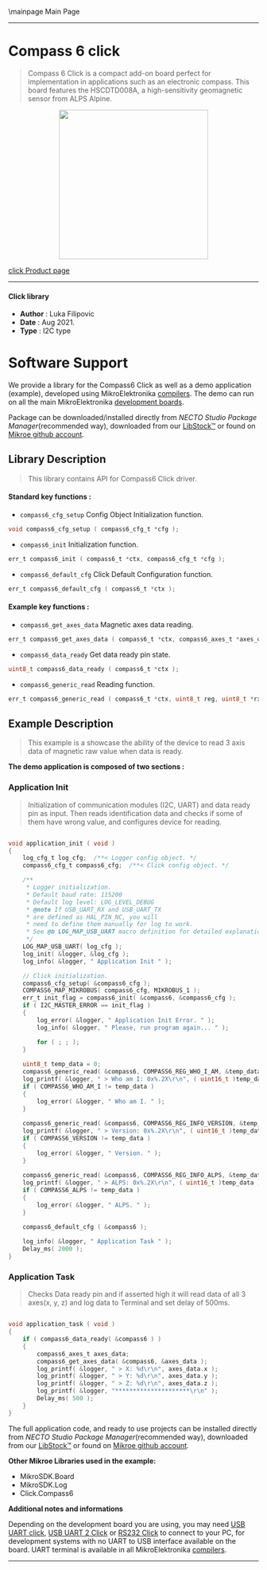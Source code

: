 \mainpage Main Page

---
# Compass 6 click

> Compass 6 Click is a compact add-on board perfect for implementation in applications such as an electronic compass. This board features the HSCDTD008A, a high-sensitivity geomagnetic sensor from ALPS Alpine. 

<p align="center">
  <img src="https://download.mikroe.com/images/click_for_ide/compass_6_click.png" height=300px>
</p>

[click Product page](https://www.mikroe.com/compass-6-click)

---


#### Click library

- **Author**        : Luka Filipovic
- **Date**          : Aug 2021.
- **Type**          : I2C type


# Software Support

We provide a library for the Compass6 Click
as well as a demo application (example), developed using MikroElektronika
[compilers](https://www.mikroe.com/necto-studio).
The demo can run on all the main MikroElektronika [development boards](https://www.mikroe.com/development-boards).

Package can be downloaded/installed directly from *NECTO Studio Package Manager*(recommended way), downloaded from our [LibStock&trade;](https://libstock.mikroe.com) or found on [Mikroe github account](https://github.com/MikroElektronika/mikrosdk_click_v2/tree/master/clicks).

## Library Description

> This library contains API for Compass6 Click driver.

#### Standard key functions :

- `compass6_cfg_setup` Config Object Initialization function.
```c
void compass6_cfg_setup ( compass6_cfg_t *cfg );
```

- `compass6_init` Initialization function.
```c
err_t compass6_init ( compass6_t *ctx, compass6_cfg_t *cfg );
```

- `compass6_default_cfg` Click Default Configuration function.
```c
err_t compass6_default_cfg ( compass6_t *ctx );
```

#### Example key functions :

- `compass6_get_axes_data` Magnetic axes data reading.
```c
err_t compass6_get_axes_data ( compass6_t *ctx, compass6_axes_t *axes_data );
```

- `compass6_data_ready` Get data ready pin state.
```c
uint8_t compass6_data_ready ( compass6_t *ctx );
```

- `compass6_generic_read` Reading function.
```c
err_t compass6_generic_read ( compass6_t *ctx, uint8_t reg, uint8_t *rx_data );
```

## Example Description

> This example is a showcase the ability of the device
to read 3 axis data of magnetic raw value when data is ready.

**The demo application is composed of two sections :**

### Application Init

> Initialization of communication modules (I2C, UART) and data 
ready pin as input. Then reads identification data and checks 
if some of them have wrong value, and configures device for reading.

```c

void application_init ( void ) 
{
    log_cfg_t log_cfg;  /**< Logger config object. */
    compass6_cfg_t compass6_cfg;  /**< Click config object. */

    /** 
     * Logger initialization.
     * Default baud rate: 115200
     * Default log level: LOG_LEVEL_DEBUG
     * @note If USB_UART_RX and USB_UART_TX 
     * are defined as HAL_PIN_NC, you will 
     * need to define them manually for log to work. 
     * See @b LOG_MAP_USB_UART macro definition for detailed explanation.
     */
    LOG_MAP_USB_UART( log_cfg );
    log_init( &logger, &log_cfg );
    log_info( &logger, " Application Init " );

    // Click initialization.
    compass6_cfg_setup( &compass6_cfg );
    COMPASS6_MAP_MIKROBUS( compass6_cfg, MIKROBUS_1 );
    err_t init_flag = compass6_init( &compass6, &compass6_cfg );
    if ( I2C_MASTER_ERROR == init_flag ) 
    {
        log_error( &logger, " Application Init Error. " );
        log_info( &logger, " Please, run program again... " );

        for ( ; ; );
    }
    
    uint8_t temp_data = 0;
    compass6_generic_read( &compass6, COMPASS6_REG_WHO_I_AM, &temp_data );
    log_printf( &logger, " > Who am I: 0x%.2X\r\n", ( uint16_t )temp_data );
    if ( COMPASS6_WHO_AM_I != temp_data )
    {
        log_error( &logger, " Who am I. " );
    }
    
    compass6_generic_read( &compass6, COMPASS6_REG_INFO_VERSION, &temp_data );
    log_printf( &logger, " > Version: 0x%.2X\r\n", ( uint16_t )temp_data );
    if ( COMPASS6_VERSION != temp_data )
    {
        log_error( &logger, " Version. " );
    }
    
    compass6_generic_read( &compass6, COMPASS6_REG_INFO_ALPS, &temp_data );
    log_printf( &logger, " > ALPS: 0x%.2X\r\n", ( uint16_t )temp_data );
    if ( COMPASS6_ALPS != temp_data )
    {
        log_error( &logger, " ALPS. " );
    }

    compass6_default_cfg ( &compass6 );
    
    log_info( &logger, " Application Task " );
    Delay_ms( 2000 );
}

```

### Application Task

> Checks Data ready pin and if asserted high it will read data of all
3 axes(x, y, z) and log data to Terminal and set delay of 500ms.

```c

void application_task ( void ) 
{
    if ( compass6_data_ready( &compass6 ) )
    {      
        compass6_axes_t axes_data;
        compass6_get_axes_data( &compass6, &axes_data );
        log_printf( &logger, " > X: %d\r\n", axes_data.x );
        log_printf( &logger, " > Y: %d\r\n", axes_data.y );
        log_printf( &logger, " > Z: %d\r\n", axes_data.z );
        log_printf( &logger, "*********************\r\n" );
        Delay_ms( 500 );
    }
}

```

The full application code, and ready to use projects can be installed directly from *NECTO Studio Package Manager*(recommended way), downloaded from our [LibStock&trade;](https://libstock.mikroe.com) or found on [Mikroe github account](https://github.com/MikroElektronika/mikrosdk_click_v2/tree/master/clicks).

**Other Mikroe Libraries used in the example:**

- MikroSDK.Board
- MikroSDK.Log
- Click.Compass6

**Additional notes and informations**

Depending on the development board you are using, you may need
[USB UART click](https://www.mikroe.com/usb-uart-click),
[USB UART 2 Click](https://www.mikroe.com/usb-uart-2-click) or
[RS232 Click](https://www.mikroe.com/rs232-click) to connect to your PC, for
development systems with no UART to USB interface available on the board. UART
terminal is available in all MikroElektronika
[compilers](https://shop.mikroe.com/compilers).

---
